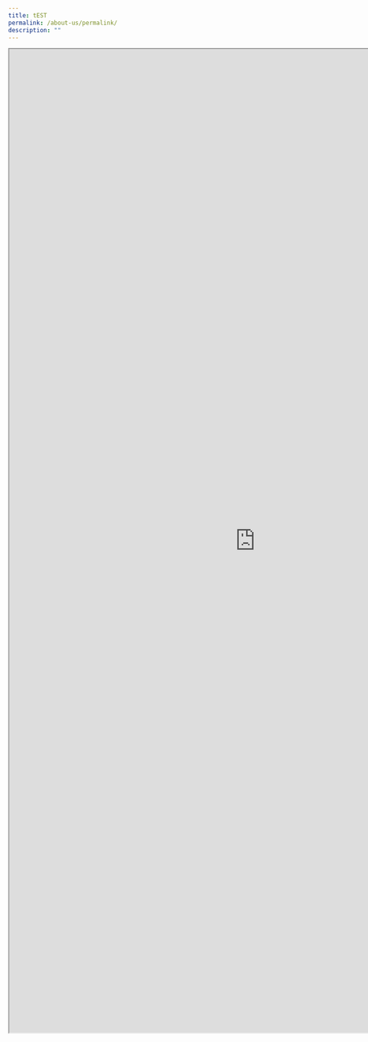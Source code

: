 ```yaml
---
title: tEST
permalink: /about-us/permalink/
description: ""
---
```




<iframe src="https://docs.google.com/document/d/e/2PACX-1vRCdy-rP-phqsmhobmyprqYnlGXqtuOYAMBKP0FWpiSOsfVvE5O6W2cwFTTEd4Vs0m2juLBKsfuWLHJ/pub?embedded=true  "width="1000"height="2000"></iframe>